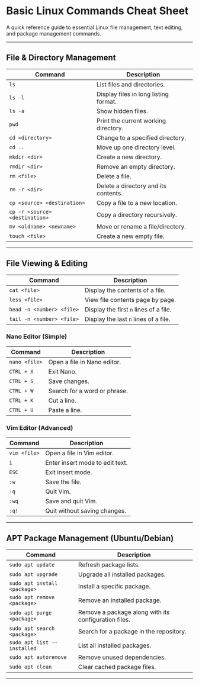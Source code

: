 # Basic Linux Commands Cheat Sheet

A quick reference guide to essential Linux file management, text editing, and package management commands.

---

## **File & Directory Management**  
| Command | Description |
|---------|------------|
| `ls` | List files and directories. |
| `ls -l` | Display files in long listing format. |
| `ls -a` | Show hidden files. |
| `pwd` | Print the current working directory. |
| `cd <directory>` | Change to a specified directory. |
| `cd ..` | Move up one directory level. |
| `mkdir <dir>` | Create a new directory. |
| `rmdir <dir>` | Remove an empty directory. |
| `rm <file>` | Delete a file. |
| `rm -r <dir>` | Delete a directory and its contents. |
| `cp <source> <destination>` | Copy a file to a new location. |
| `cp -r <source> <destination>` | Copy a directory recursively. |
| `mv <oldname> <newname>` | Move or rename a file/directory. |
| `touch <file>` | Create a new empty file. |

---

## **File Viewing & Editing**  
| Command | Description |
|---------|------------|
| `cat <file>` | Display the contents of a file. |
| `less <file>` | View file contents page by page. |
| `head -n <number> <file>` | Display the first `n` lines of a file. |
| `tail -n <number> <file>` | Display the last `n` lines of a file. |

### **Nano Editor (Simple)**
| Command | Description |
|---------|------------|
| `nano <file>` | Open a file in Nano editor. |
| `CTRL + X` | Exit Nano. |
| `CTRL + S` | Save changes. |
| `CTRL + W` | Search for a word or phrase. |
| `CTRL + K` | Cut a line. |
| `CTRL + U` | Paste a line. |

### **Vim Editor (Advanced)**
| Command | Description |
|---------|------------|
| `vim <file>` | Open a file in Vim editor. |
| `i` | Enter insert mode to edit text. |
| `ESC` | Exit insert mode. |
| `:w` | Save the file. |
| `:q` | Quit Vim. |
| `:wq` | Save and quit Vim. |
| `:q!` | Quit without saving changes. |

---

## **APT Package Management (Ubuntu/Debian)**  
| Command | Description |
|---------|------------|
| `sudo apt update` | Refresh package lists. |
| `sudo apt upgrade` | Upgrade all installed packages. |
| `sudo apt install <package>` | Install a specific package. |
| `sudo apt remove <package>` | Remove an installed package. |
| `sudo apt purge <package>` | Remove a package along with its configuration files. |
| `sudo apt search <package>` | Search for a package in the repository. |
| `sudo apt list --installed` | List all installed packages. |
| `sudo apt autoremove` | Remove unused dependencies. |
| `sudo apt clean` | Clear cached package files. |

---
